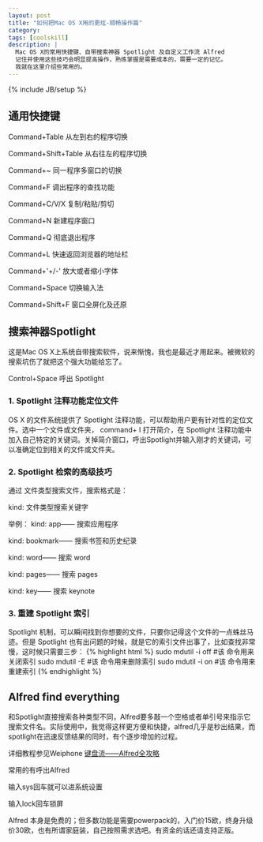 ```yaml
---
layout: post
title: "如何把Mac OS X用的更炫-顺畅操作篇"
category: 
tags: [coolskill]
description: |
  Mac OS X的常用快捷键、自带搜索神器 Spotlight 及自定义工作流 Alfred
  记住并使用这些技巧会明显提高操作，熟练掌握是需要成本的，需要一定的记忆。
  我就在这里介绍些常用的。
---
```

{% include JB/setup %}

## 通用快捷键
Command+Table               从左到右的程序切换

Command+Shift+Table         从右往左的程序切换

Command+~				    同一程序多窗口的切换

Command+F 					调出程序的查找功能

Command+C/V/X               复制/粘贴/剪切

Command+N 					新建程序窗口

Command+Q					彻底退出程序

Command+L 					快速返回浏览器的地址栏

Command+'+/-'				放大或者缩小字体	

Command+Space				切换输入法

Command+Shift+F         	窗口全屏化及还原

## 搜索神器Spotlight

这是Mac OS X上系统自带搜索软件，说来惭愧，我也是最近才用起来。被微软的搜索坑伤了就把这个强大功能给忘了。

Control+Space				呼出 Spotlight
###  1. Spotlight 注释功能定位文件 

OS X 的文件系统提供了 Spotlight 注释功能，可以帮助用户更有针对性的定位文件。选中一个文件或文件夹， command+ I 打开简介，在 Spotlight 注释功能中加入自己特定的关键词。关掉简介窗口，呼出Spotlight并输入刚才的关键词，可以准确定位到相关的文件或文件夹。

###  2. Spotlight 检索的高级技巧 

通过 文件类型搜索文件，搜索格式是： 

kind: 文件类型搜索关键字

举例： kind: app—— 搜索应用程序 

kind: bookmark—— 搜索书签和历史纪录 

kind: word—— 搜索 word 

kind: pages—— 搜索 pages 

kind: key—— 搜索 keynote

###  3. 重建 Spotlight 索引

 Spotlight 机制，可以瞬间找到你想要的文件，只要你记得这个文件的一点蛛丝马迹。但是 Spotlight 也有出问题的时候，就是它的索引文件出事了，比如查找非常慢，这时候只需要三步：
{% highlight html %}
sudo   mdutil   -i   off   #该 命令用来关闭索引 
sudo   mdutil   -E    #该 命令用来删除索引 
sudo   mdutil   -i   on    #该 命令用来重建索引
{% endhighlight %}

## Alfred find everything

和Spotlight直接搜索各种类型不同，Alfred要多敲一个空格或者单引号来指示它搜索文件名。实际使用中，我觉得这样更方便和快捷，alfred几乎是秒出结果，而spotlight在迅速反馈结果的同时，有个逐步增加的过程。

详细教程参见Weiphone 
[键盘流——Alfred全攻略](http://bbs.weiphone.com/forum.php?mod=viewthread&tid=6398178)

常用的有呼出Alfred  

输入sys回车就可以进系统设置

输入lock回车锁屏

Alfred 本身是免费的；但多数功能是需要powerpack的，入门价15欧，终身升级价30欧，也有所谓家庭装，自己按照需求选吧。有资金的话还请支持正版。